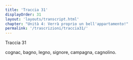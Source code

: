 ```yaml
---
title: 'Traccia 31'
displayOrder: 31
layout: 'layouts/transcript.html'
chapter: "Unità 4: Verrà proprio un bell'appartamento!"
permalink: '/trascrizioni/traccia31/'
---
```


Traccia 31

cognac, bagno, legno, signore, campagna, cagnolino.
